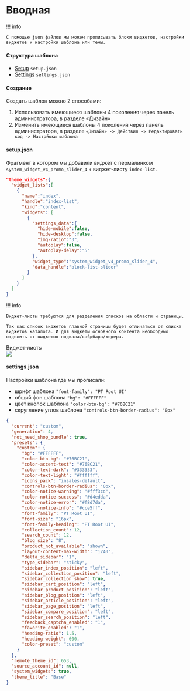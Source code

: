 # Вводная

!!! info

    С помощью json файлов мы можем прописывать блоки виджетов, настройки виджетов и настройки шаблона или темы.


#### Структура шаблона

- <a href="/Generation%204/Темы/Структура/setup.json/">Setup</a>  `setup.json`
- <a href="/Generation%204/Темы/Структура/settings.json/">Settings</a>  `settings.json`


#### Создание

Создать шаблон можно 2 способами:

1. Использовать имеющиеся шаблоны 4 поколения через панель администратора, в разделе «Дизайн»
2. Изменить имеющиеся шаблоны 4 поколения через панель администратора, в разделе `«Дизайн» -> Действия -> Редактировать код -> Настрйоки шаблона`


#### setup.json

Фрагмент в котором мы добавили виджет с пермалинком `system_widget_v4_promo_slider_4` к виджет-листу `index-list`.

```json
"theme_widgets":{
  "widget_lists":[
    {
      "name":"index",
      "handle":"index-list",
      "kind":"content",
      "widgets": [
        {
          "settings_data":{
            "hide-mobile":false,
            "hide-desktop":false,
            "img-ratio":"3",
            "autoplay":false,
            "autoplay-delay":"5"
          },
          "widget_type":"system_widget_v4_promo_slider_4",
          "data_handle":"block-list-slider"
        }
      ]
    }
  ]
}
```

!!! info

    Виджет-листы требуются для разделения списков на области и страницы.

    Так как список виджетов главной страницы будет отличаться от списка виджетов каталога. И для виджеты основного контента необходимо отделить от виджетов подвала/сайдбара/хедера.
Виджет-листы    
![](/img/info2.svg)



#### settings.json

Настройки шаблона где мы прописали:

- шрифт шаблона `"font-family": "PT Root UI"`
- общий фон шаблона `"bg": "#FFFFFF"`
- цвет кнопок шаблона `"color-btn-bg": "#76BC21"`
- скругление углов шаблона `"controls-btn-border-radius": "0px"`

```json
{
  "current": "custom",
  "generation": 4,
  "not_need_shop_bundle": true,
  "presets": {
    "custom": {
      "bg": "#FFFFFF",
      "color-btn-bg": "#76BC21",
      "color-accent-text": "#76BC21",
      "color-text-dark": "#333333",
      "color-text-light": "#ffffff",
      "icons_pack": "insales-default",
      "controls-btn-border-radius": "0px",
      "color-notice-warning": "#fff3cd",
      "color-notice-success": "#d4edda",
      "color-notice-error": "#f8d7da",
      "color-notice-info": "#cce5ff",
      "font-family": "PT Root UI",
      "font-size": "16px",
      "font-family-heading": "PT Root UI",
      "collection_count": 12,
      "search_count": 12,
      "blog_size": "8",
      "product_not_available": "shown",
      "layout-content-max-width": "1240",
      "delta_sidebar": "1",
      "type_sidebar": "sticky",
      "sidebar_index_position": "left",
      "sidebar_collection_position": "left",
      "sidebar_collection_show": true,
      "sidebar_cart_position": "left",
      "sidebar_product_position": "left",
      "sidebar_blog_position": "left",
      "sidebar_article_position": "left",
      "sidebar_page_position": "left",
      "sidebar_compare_position": "left",
      "sidebar_search_position": "left",
      "feedback_captcha_enabled": "1",
      "favorite_enabled": "1",
      "heading-ratio": 1.5,
      "heading-weight": 600,
      "color-preset": "custom"
    }
  },
  "remote_theme_id": 653,
  "source_account_id": null,
  "system_widgets": true,
  "theme_title": "Base"
}
```
